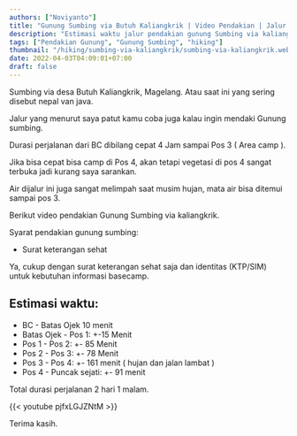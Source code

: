 ```yaml
---
authors: ["Noviyanto"]
title: "Gunung Sumbing via Butuh Kaliangkrik | Video Pendakian | Jalur & Estimasi Waktu"
description: "Estimasi waktu jalur pendakian gunung Sumbing via kaliangrik. Video pendakian gunung sumbing dan Info pendakian terbaru gunung sumbing. Syarat pendakian gunung sumbing."
tags: ["Pendakian Gunung", "Gunung Sumbing", "hiking"]
thumbnail: "/hiking/sumbing-via-kaliangkrik/sumbing-via-kaliangkrik.webp"
date: 2022-04-03T04:09:01+07:00
draft: false
---
```


Sumbing via desa Butuh Kaliangkrik, Magelang. Atau saat ini yang sering disebut nepal van java.

Jalur yang menurut saya patut kamu coba juga kalau ingin mendaki Gunung sumbing.

Durasi perjalanan dari BC dibilang cepat 4 Jam sampai Pos 3 ( Area camp ).

Jika bisa cepat bisa camp di Pos 4, akan tetapi vegetasi di pos 4 sangat terbuka jadi kurang saya sarankan.

Air dijalur ini juga sangat melimpah saat musim hujan, mata air bisa ditemui sampai pos 3.

Berikut video pendakian Gunung Sumbing via kaliangkrik.

Syarat pendakian gunung sumbing:

- Surat keterangan sehat

Ya, cukup dengan surat keterangan sehat saja dan identitas (KTP/SIM) untuk kebutuhan informasi basecamp.

## Estimasi waktu:

- BC - Batas Ojek 10 menit
- Batas Ojek - Pos 1: +-15 Menit
- Pos 1 - Pos 2: +- 85 Menit
- Pos 2 - Pos 3: +- 78 Menit
- Pos 3 - Pos 4: +- 161 menit ( hujan dan jalan lambat )
- Pos 4 - Puncak sejati: +- 91 menit

Total durasi perjalanan 2 hari 1 malam.

{{< youtube pjfxLGJZNtM >}}

Terima kasih.
